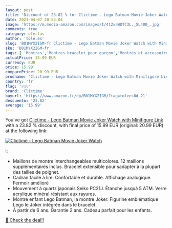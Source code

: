 ```yaml
---
layout: post
title: 'Discount of 23.82 % for Clictime - Lego Batman Movie Joker Watch'
date: 2021-04-07 20:53:04
image: 'https://m.media-amazon.com/images/I/412xaWOTC3L._SL400_.jpg'
comments: true
category: ofertas
author: 'tole.es'
slug: 'B01MYX2IGM-fr Clictime - Lego Batman Movie Joker Watch with Minifigure Link'
sku: 'B01MYX2IGM-fr'
tags: [ 'Montres','Montres bracelet pour garçon','Montres et accessoires','Montres garçon','clictime','lego', ]
actualPrice: 15.99 EUR
currency: EUR
price: 15.99
comparePrice: 20.99 EUR
prodname: 'Clictime - Lego Batman Movie Joker Watch with Minifigure Link'
country: 'fr'
flag: '🇫🇷'
brand: 'Clictime'
buyurl: 'https://www.amazon.fr/dp/B01MYX2IGM/?tag=tolees0d-21'
descuento: '23.82'
average: '15.99'
---
```


You've got [Clictime - Lego Batman Movie Joker Watch with Minifigure Link](https://www.amazon.fr/dp/B01MYX2IGM/?tag=tolees0d-21) with a  23.82 % discount, with final price of 15.99 EUR (original: 20.99 EUR) at the following link:

[![Clictime - Lego Batman Movie Joker Watch](https://m.media-amazon.com/images/I/412xaWOTC3L._SL400_.jpg)](https://www.amazon.fr/dp/B01MYX2IGM/?tag=tolees0d-21)

ℹ️:

- Maillons de montre interchangeables multicolores. 12 maillons supplémentaires inclus. Bracelet extensible pour sadapter à la plupart des tailles de poignet.
- Cadran facile à lire. Confortable et durable. Affichage analogique. Fermoir amélioré
- Mouvement à quartz japonais Seiko PC21J. Étanche jusquà 5 ATM. Verre acrylique minéral résistant aux rayures.
- Montre enfant Lego Batman, la montre Joker. Figurine emblématique Lego le Joker intégrée dans le bracelet.
- À partir de 6 ans. Garantie 2 ans. Cadeau parfait pour les enfants.

[🛒 Check the deal!!](https://www.amazon.fr/dp/B01MYX2IGM/?tag=tolees0d-21)
